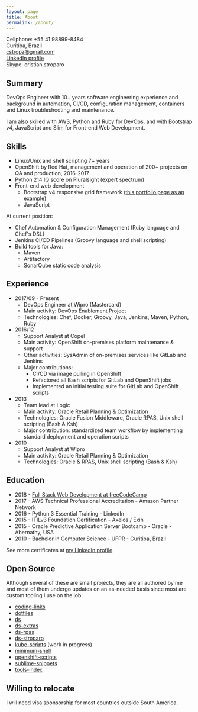 ```yaml
---
layout: page
title: About
permalink: /about/
---
```


Cellphone: +55 41 98899-8484  
Curitiba, Brazil  
cstropz@gmail.com  
[LinkedIn profile](https://linkedin.com/in/stroparo)  
Skype: cristian.stroparo

## Summary

DevOps Engineer with 10+ years software engineering experience and background in automation, CI/CD, configuration management, containers and Linux troubleshooting and maintenance.

I am also skilled with AWS, Python and Ruby for DevOps, and with Bootstrap v4, JavaScript and Slim for Front-end Web Development.

## Skills

* Linux/Unix and shell scripting 7+ years
* OpenShift by Red Hat, management and operation of 200+ projects on QA and production, 2016-2017
* Python 214 IQ score on Pluralsight (expert spectrum)
* Front-end web development
  - Bootstrap v4 responsive grid framework ([this portfolio page as an example](https://codepen.io/stroparo/full/qmLOYj/))
  - JavaScript

At current position:

* Chef Automation & Configuration Management (Ruby language and Chef's DSL)
* Jenkins CI/CD Pipelines (Groovy language and shell scripting)
* Build tools for Java:
  - Maven
  - Artifactory
  - SonarQube static code analysis

## Experience

* 2017/09 - Present
  - DevOps Engineer at Wipro (Mastercard)
  - Main activity: DevOps Enablement Project
  - Technologies: Chef, Docker, Groovy, Java, Jenkins, Maven, Python, Ruby
* 2016/12
  - Support Analyst at Copel
  - Main activity: OpenShift on-premises platform maintenance & support
  - Other activities: SysAdmin of on-premises services like GitLab and Jenkins
  - Major contributions:
    - CI/CD via image pulling in OpenShift
    - Refactored all Bash scripts for GitLab and OpenShift jobs
    - Implemented an initial testing suite for GitLab and OpenShift scripts
* 2013
  - Team lead at Logic
  - Main activity: Oracle Retail Planning & Optimization
  - Technologies: Oracle Fusion Middleware, Oracle RPAS, Unix shell scripting (Bash & Ksh)
  - Major contribution: standardized team workflow by implementing standard deployment and operation scripts
* 2010
  - Support Analyst at Wipro
  - Main activity: Oracle Retail Planning & Optimization
  - Technologies: Oracle & RPAS, Unix shell scripting (Bash & Ksh)

## Education

* 2018 - [Full Stack Web Development at freeCodeCamp](https://www.freecodecamp.org/stroparo)
* 2017 - AWS Technical Professional Accreditation - Amazon Partner Network
* 2016 - Python 3 Essential Training - LinkedIn
* 2015 - ITILv3 Foundation Certification - Axelos / Exin
* 2015 - Oracle Predictive Application Server Bootcamp - Oracle - Abernathy, USA
* 2010 - Bachelor in Computer Science - UFPR - Curitiba, Brazil

See more certificates at [my LinkedIn profile](https://linkedin.com/in/stroparo).

## Open Source

Although several of these are small projects, they are all authored by me and most of them undergo updates on an as-needed basis since most are custom tooling I use on the job:

* [coding-links](https://github.com/stroparo/coding-links)
* [dotfiles](https://github.com/stroparo/dotfiles)
* [ds](https://github.com/stroparo/ds)
* [ds-extras](https://github.com/stroparo/ds-extras)
* [ds-rpas](https://github.com/stroparo/ds-rpas)
* [ds-stroparo](https://github.com/stroparo/ds-stroparo)
* [kube-scripts](https://github.com/stroparo/kube-scripts) (work in progress)
* [minimum-shell](https://github.com/stroparo/minimum-shell)
* [openshift-scripts](https://github.com/stroparo/openshift-scripts)
* [sublime-snippets](https://github.com/stroparo/sublime-snippets)
* [tools-index](https://github.com/stroparo/tools-index)

## Willing to relocate

I will need visa sponsorship for most countries outside South America.
